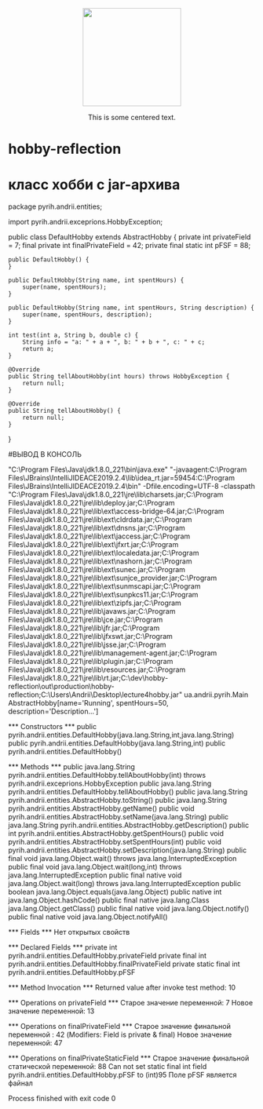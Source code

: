 <div align="center">
<img src="https://octodex.github.com/images/dunetocat.png" width="200">
<p>This is some centered text.</p>
</div>



# hobby-reflection

# класс хобби с jar-архива
package pyrih.andrii.entities;

import pyrih.andrii.exceprions.HobbyException;

public class DefaultHobby extends AbstractHobby {
    private int privateField = 7;
    final private int finalPrivateField = 42;
    private final static int pFSF = 88;

    public DefaultHobby() {
    }

    public DefaultHobby(String name, int spentHours) {
        super(name, spentHours);
    }

    public DefaultHobby(String name, int spentHours, String description) {
        super(name, spentHours, description);
    }

    int test(int a, String b, double c) {
        String info = "a: " + a + ", b: " + b + ", c: " + c;
        return a;
    }

    @Override
    public String tellAboutHobby(int hours) throws HobbyException {
        return null;
    }

    @Override
    public String tellAboutHobby() {
        return null;
    }
}

#ВЫВОД В КОНСОЛЬ

"C:\Program Files\Java\jdk1.8.0_221\bin\java.exe" "-javaagent:C:\Program Files\JBrains\IntelliJIDEACE2019.2.4\lib\idea_rt.jar=59454:C:\Program Files\JBrains\IntelliJIDEACE2019.2.4\bin" -Dfile.encoding=UTF-8 -classpath "C:\Program Files\Java\jdk1.8.0_221\jre\lib\charsets.jar;C:\Program Files\Java\jdk1.8.0_221\jre\lib\deploy.jar;C:\Program Files\Java\jdk1.8.0_221\jre\lib\ext\access-bridge-64.jar;C:\Program Files\Java\jdk1.8.0_221\jre\lib\ext\cldrdata.jar;C:\Program Files\Java\jdk1.8.0_221\jre\lib\ext\dnsns.jar;C:\Program Files\Java\jdk1.8.0_221\jre\lib\ext\jaccess.jar;C:\Program Files\Java\jdk1.8.0_221\jre\lib\ext\jfxrt.jar;C:\Program Files\Java\jdk1.8.0_221\jre\lib\ext\localedata.jar;C:\Program Files\Java\jdk1.8.0_221\jre\lib\ext\nashorn.jar;C:\Program Files\Java\jdk1.8.0_221\jre\lib\ext\sunec.jar;C:\Program Files\Java\jdk1.8.0_221\jre\lib\ext\sunjce_provider.jar;C:\Program Files\Java\jdk1.8.0_221\jre\lib\ext\sunmscapi.jar;C:\Program Files\Java\jdk1.8.0_221\jre\lib\ext\sunpkcs11.jar;C:\Program Files\Java\jdk1.8.0_221\jre\lib\ext\zipfs.jar;C:\Program Files\Java\jdk1.8.0_221\jre\lib\javaws.jar;C:\Program Files\Java\jdk1.8.0_221\jre\lib\jce.jar;C:\Program Files\Java\jdk1.8.0_221\jre\lib\jfr.jar;C:\Program Files\Java\jdk1.8.0_221\jre\lib\jfxswt.jar;C:\Program Files\Java\jdk1.8.0_221\jre\lib\jsse.jar;C:\Program Files\Java\jdk1.8.0_221\jre\lib\management-agent.jar;C:\Program Files\Java\jdk1.8.0_221\jre\lib\plugin.jar;C:\Program Files\Java\jdk1.8.0_221\jre\lib\resources.jar;C:\Program Files\Java\jdk1.8.0_221\jre\lib\rt.jar;C:\dev\hobby-reflection\out\production\hobby-reflection;C:\Users\Andrii\Desktop\lecture4hobby.jar" ua.andrii.pyrih.Main
AbstractHobby[name='Running', spentHours=50, description='Description...']


*** Constructors ***
public pyrih.andrii.entities.DefaultHobby(java.lang.String,int,java.lang.String)
public pyrih.andrii.entities.DefaultHobby(java.lang.String,int)
public pyrih.andrii.entities.DefaultHobby()

*** Methods ***
public java.lang.String pyrih.andrii.entities.DefaultHobby.tellAboutHobby(int) throws pyrih.andrii.exceprions.HobbyException
public java.lang.String pyrih.andrii.entities.DefaultHobby.tellAboutHobby()
public java.lang.String pyrih.andrii.entities.AbstractHobby.toString()
public java.lang.String pyrih.andrii.entities.AbstractHobby.getName()
public void pyrih.andrii.entities.AbstractHobby.setName(java.lang.String)
public java.lang.String pyrih.andrii.entities.AbstractHobby.getDescription()
public int pyrih.andrii.entities.AbstractHobby.getSpentHours()
public void pyrih.andrii.entities.AbstractHobby.setSpentHours(int)
public void pyrih.andrii.entities.AbstractHobby.setDescription(java.lang.String)
public final void java.lang.Object.wait() throws java.lang.InterruptedException
public final void java.lang.Object.wait(long,int) throws java.lang.InterruptedException
public final native void java.lang.Object.wait(long) throws java.lang.InterruptedException
public boolean java.lang.Object.equals(java.lang.Object)
public native int java.lang.Object.hashCode()
public final native java.lang.Class java.lang.Object.getClass()
public final native void java.lang.Object.notify()
public final native void java.lang.Object.notifyAll()

*** Fields ***
Нет открытых свойств

*** Declared Fields ***
private int pyrih.andrii.entities.DefaultHobby.privateField
private final int pyrih.andrii.entities.DefaultHobby.finalPrivateField
private static final int pyrih.andrii.entities.DefaultHobby.pFSF

*** Method Invocation ***
Returned value after invoke test method: 10

*** Operations on privateField ***
Старое значение переменной: 7
Новое значение переменной: 13

*** Operations on finalPrivateField ***
Старое значение финальной переменной : 42 (Modifiers: Field is private & final)
Новое значение переменной: 47

*** Operations on finalPrivateStaticField ***
Старое значение финальной статической переменной: 88
Can not set static final int field pyrih.andrii.entities.DefaultHobby.pFSF to (int)95
Поле pFSF является файнал

Process finished with exit code 0
